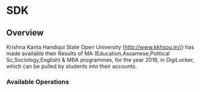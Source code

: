 # SDK

## Overview

Krishna Kanta Handiqui State Open University (http://www.kkhsou.in//) has made available their Results of MA (Education,Assamese,Political Sc,Sociology,English) & MBA programmes, for the year 2018, in DigiLocker, which can be pulled by students into their accounts.

### Available Operations

